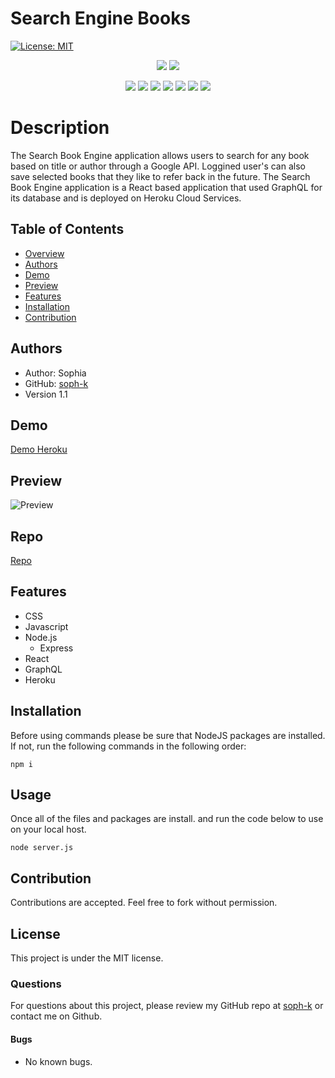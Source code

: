# Search Engine Books

[![License: MIT](https://img.shields.io/badge/License-MIT-yellow.svg)](https://opensource.org/licenses/MIT)


<p align="center">
    <img src="https://img.shields.io/github/repo-size/soph-k/search-engines-books"/>
    <img src="https://img.shields.io/github/last-commit/soph-k/search-engines-books"/>
</p>
<p align="center">
    <img src="https://img.shields.io/badge/HTML-gold"/>
    <img src="https://img.shields.io/badge/CSS-pink"/>
    <img src="https://img.shields.io/badge/Javascript-yellow"/>
    <img src="https://img.shields.io/badge/-NodeJS-green"/>
    <img src="https://img.shields.io/badge/jQuery-gray"/>
    <img src="https://img.shields.io/badge/-GraphQL-hot-pink" />
    <img src="https://img.shields.io/badge/-Heroku-purple"/>
</p>
   

# Description
The Search Book Engine application allows users to search for any book based on title or author through a Google API. Loggined user's can also save selected books that they like to refer back in the future. The Search Book Engine application is a React based application that used GraphQL for its database and is deployed on Heroku Cloud Services.


## Table of Contents
- [Overview](#overview)
- [Authors](#authors)
- [Demo](#demo)
- [Preview](#preview)
- [Features](#features)
- [Installation](#installation)
- [Contribution](#contribution)


## Authors
 - Author: Sophia
 - GitHub: [soph-k](https://github.com/soph-k)
 - Version 1.1


## Demo
[Demo Heroku](https://sophk-search-engine-books.herokuapp.com/)


## Preview
![Preview](./client/public/images/screenshot.png)


## Repo
[Repo](https://github.com/soph-k/search-engine-books/)


## Features
- CSS
- Javascript 
- Node.js 
  - Express
- React
- GraphQL
- Heroku


## Installation
Before using commands please be sure that NodeJS packages are installed. 
If not, run the following commands in the following order: 
```
npm i
```


## Usage
Once all of the files and packages are install.
and run the code below to use on your local host.
```
node server.js
```


## Contribution
Contributions are accepted. Feel free to fork without permission.


## License
This project is under the MIT license.


### Questions
For questions about this project, please review my GitHub repo at [soph-k](https://github.com/soph-k) or contact me on Github.


#### Bugs 
- No known bugs.

